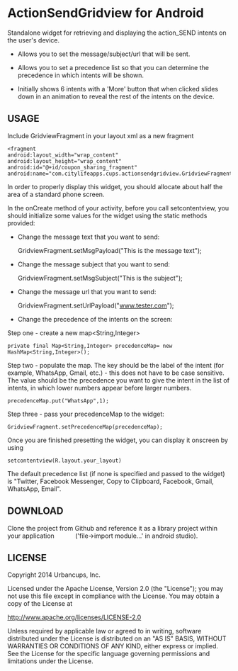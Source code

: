 # ActionSendGridview for Android

 Standalone widget for retrieving and displaying the action_SEND intents on the user's device. 
 
 - Allows you to set the message/subject/url that will be sent. 
 
 - Allows you to set a precedence list so that you can determine the precedence in which intents will be shown.
 
 - Initially shows 6 intents with a 'More' button that when clicked slides down in an animation to reveal the rest of the intents on the device.
 
 
 
## USAGE

Include GridviewFragment in your layout xml as a new fragment

```
<fragment
android:layout_width="wrap_content"
android:layout_height="wrap_content"
android:id="@+id/coupon_sharing_fragment"
android:name="com.citylifeapps.cups.actionsendgridview.GridviewFragment"/>
```
        
In order to properly display this widget, you should allocate about half the area of a standard phone screen.

In the onCreate method of your activity, before you call setcontentview, you should initialize some values for the widget using the static methods provided:

- Change the message text that you want to send:


    GridviewFragment.setMsgPayload("This is the message text");

- Change the message subject that you want to send:


    GridviewFragment.setMsgSubject("This is the subject");


- Change the message url that you want to send:


    GridviewFragment.setUrlPayload("www.tester.com");

- Change the precedence of the intents on the screen:

Step one - create a new map<String,Integer>

    private final Map<String,Integer> precedenceMap= new HashMap<String,Integer>();


Step two - populate the map. The key should be the label of the intent (for example, WhatsApp, Gmail, etc.) - this does not have to be case sensitive. The value should be the precedence you want to give the intent in the list of intents, in which lower numbers appear before larger numbers. 

    precedenceMap.put("WhatsApp",1);


Step three - pass your precedenceMap to the widget:

    GridviewFragment.setPrecedenceMap(precedenceMap);

Once you are finished presetting the widget, you can display it onscreen by using 

    setcontentview(R.layout.your_layout)

The default precedence list (if none is specified and passed to the widget) is "Twitter, Facebook Messenger, Copy to Clipboard, Facebook, Gmail, WhatsApp, Email". 


## DOWNLOAD

Clone the project from Github and reference it as a library project within your application &nbsp;&nbsp;&nbsp;&nbsp;&nbsp;&nbsp;&nbsp;&nbsp;&nbsp;&nbsp; ('file->import module&#8230;' in android studio).


## LICENSE

Copyright 2014 Urbancups, Inc.

Licensed under the Apache License, Version 2.0 (the "License");
you may not use this file except in compliance with the License.
You may obtain a copy of the License at

   http://www.apache.org/licenses/LICENSE-2.0

Unless required by applicable law or agreed to in writing, software
distributed under the License is distributed on an "AS IS" BASIS,
WITHOUT WARRANTIES OR CONDITIONS OF ANY KIND, either express or implied.
See the License for the specific language governing permissions and
limitations under the License.
